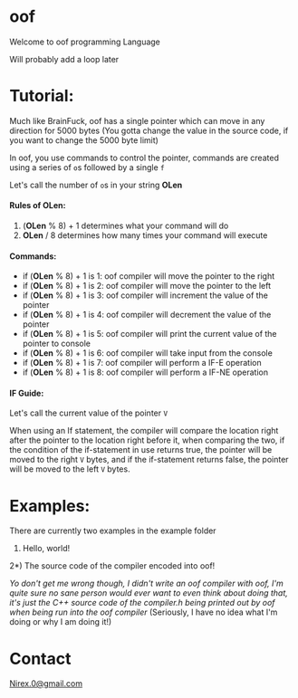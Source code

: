 # oof
Welcome to oof programming Language

Will probably add a loop later

# Tutorial:

Much like BrainFuck, oof has a single pointer which can move in any direction for 5000 bytes (You gotta change the value in the source code, if you want to change the 5000 byte limit)

In oof, you use commands to control the pointer, commands are created using a series of ```o```s followed by a single ```f```

Let's call the number of ```o```s in your string **OLen**

#### Rules of **OLen**:

1) (**OLen** % 8) + 1 determines what your command will do
2) **OLen** / 8 determines how many times your command will execute

#### Commands:

- if (**OLen** % 8) + 1 is 1: oof compiler will move the pointer to the right
- if (**OLen** % 8) + 1 is 2: oof compiler will move the pointer to the left
- if (**OLen** % 8) + 1 is 3: oof compiler will increment the value of the pointer
- if (**OLen** % 8) + 1 is 4: oof compiler will decrement the value of the pointer
- if (**OLen** % 8) + 1 is 5: oof compiler will print the current value of the pointer to console
- if (**OLen** % 8) + 1 is 6: oof compiler will take input from the console
- if (**OLen** % 8) + 1 is 7: oof compiler will perform a IF-E operation
- if (**OLen** % 8) + 1 is 8: oof compiler will perform a IF-NE operation

#### IF Guide:

Let's call the current value of the pointer ```V```

When using an If statement, the compiler will compare the location right after the pointer to the location right before it, when comparing the two, if the condition of the if-statement in use returns true, the pointer will be moved to the right ```V``` bytes, and if the if-statement returns false, the pointer will be moved to the left ```V``` bytes.

# Examples:

There are currently two examples in the example folder

1) Hello, world!

2*) The source code of the compiler encoded into oof!

*Yo don't get me wrong though, I didn't write an oof compiler with oof, I'm quite sure no sane person would ever want to even think about doing that, it's just the C++ source code of the compiler.h being printed out by oof when being run into the oof compiler* (Seriously, I have no idea what I'm doing or why I am doing it!)

# Contact

Nirex.0@gmail.com
